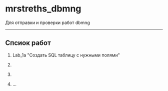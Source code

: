# mrstreths_dbmng
Для отправки и проверки работ dbmng

---
## Спсиок работ
1. Lab_1a "Создать SQL таблицу с нужными полями"
2. ~~~Lab_1b "скрипт peewee"~~~
3. ~~~Lab_1c "скрипт peewee для добавления данных"~~~
4. ...
